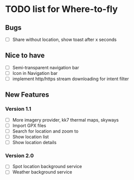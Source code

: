 # TODO list for Where-to-fly

## Bugs

- [ ] Share without location, show toast after x seconds

## Nice to have

- [ ] Semi-transparent navigation bar
- [ ] Icon in Navigation bar
- [ ] implement http/https stream downloading for intent filter

## New Features

### Version 1.1

- [ ] More imagery provider, kk7 thermal maps, skyways
- [ ] Import GPX files
- [ ] Search for location and zoom to
- [ ] Show location list
- [ ] Show location details

### Version 2.0

- [ ] Spot location background service
- [ ] Weather background service
